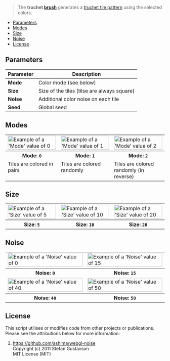 > The **truchet [brush](Brush-Shaders)** generates a [truchet tile pattern](https://en.wikipedia.org/wiki/Truchet_tiles) using the selected colors.

<!-- TOC -->
- [Parameters](#parameters)
- [Modes](#modes)
- [Size](#size)
- [Noise](#noise)
- [License](#license)

## Parameters

Parameter | Description
--------- | -----------
**Mode** | Color mode (see below)
**Size** | Size of the tiles (tilse are always square)
**Noise** | Additional color noise on each tile
**Seed** | Global seed 

## Modes

<!-- SAMPLE truchet_mode 3 -->
<table>
	<tr>
		<td width="33.33%"><img width="100%" src="https://s3.amazonaws.com/misc.lachlanmcdonald.com/magicavoxel-shaders/0.11.2/truchet_mode0_compressed.jpg" alt="Example of a 'Mode' value of 0"></td>
		<td width="33.33%"><img width="100%" src="https://s3.amazonaws.com/misc.lachlanmcdonald.com/magicavoxel-shaders/0.11.2/truchet_mode1_compressed.jpg" alt="Example of a 'Mode' value of 1"></td>
		<td width="33.33%"><img width="100%" src="https://s3.amazonaws.com/misc.lachlanmcdonald.com/magicavoxel-shaders/0.11.2/truchet_mode2_compressed.jpg" alt="Example of a 'Mode' value of 2"></td>
	</tr>
	<tr>
		<th>Mode: <code>0</code></th>
		<th>Mode: <code>1</code></th>
		<th>Mode: <code>2</code></th>
	</tr>
	<tr>
		<td valign="top">Tiles are colored in pairs</td>
		<td valign="top">Tiles are colored randomly</td>
		<td valign="top">Tiles are colored randomly (in reverse)</td>
	</tr>
</table>
<!-- END -->

## Size

<!-- SAMPLE truchet_size 3 -->
<table>
	<tr>
		<td width="33.33%"><img width="100%" src="https://s3.amazonaws.com/misc.lachlanmcdonald.com/magicavoxel-shaders/0.11.2/truchet_size5_compressed.jpg" alt="Example of a 'Size' value of 5"></td>
		<td width="33.33%"><img width="100%" src="https://s3.amazonaws.com/misc.lachlanmcdonald.com/magicavoxel-shaders/0.11.2/truchet_size10_compressed.jpg" alt="Example of a 'Size' value of 10"></td>
		<td width="33.33%"><img width="100%" src="https://s3.amazonaws.com/misc.lachlanmcdonald.com/magicavoxel-shaders/0.11.2/truchet_size20_compressed.jpg" alt="Example of a 'Size' value of 20"></td>
	</tr>
	<tr>
		<th>Size: <code>5</code></th>
		<th>Size: <code>10</code></th>
		<th>Size: <code>20</code></th>
	</tr>
</table>
<!-- END -->

## Noise

<!-- SAMPLE truchet_noise 2 -->
<table>
	<tr>
		<td width="50%"><img width="100%" src="https://s3.amazonaws.com/misc.lachlanmcdonald.com/magicavoxel-shaders/0.11.2/truchet_noise0_compressed.jpg" alt="Example of a 'Noise' value of 0"></td>
		<td width="50%"><img width="100%" src="https://s3.amazonaws.com/misc.lachlanmcdonald.com/magicavoxel-shaders/0.11.2/truchet_noise15_compressed.jpg" alt="Example of a 'Noise' value of 15"></td>
	</tr>
	<tr>
		<th>Noise: <code>0</code></th>
		<th>Noise: <code>15</code></th>
	</tr>
	<tr>
		<td width="50%"><img width="100%" src="https://s3.amazonaws.com/misc.lachlanmcdonald.com/magicavoxel-shaders/0.11.2/truchet_noise40_compressed.jpg" alt="Example of a 'Noise' value of 40"></td>
		<td width="50%"><img width="100%" src="https://s3.amazonaws.com/misc.lachlanmcdonald.com/magicavoxel-shaders/0.11.2/truchet_noise50_compressed.jpg" alt="Example of a 'Noise' value of 50"></td>
	</tr>
	<tr>
		<th>Noise: <code>40</code></th>
		<th>Noise: <code>50</code></th>
	</tr>
</table>
<!-- END -->

## License

This script utilises or modifies code from other projects or publications.
Please see the attributions below for more information:

1. https://github.com/ashima/webgl-noise  
   Copyright (c) 2011 Stefan Gustavson  
   MIT License (MIT)
